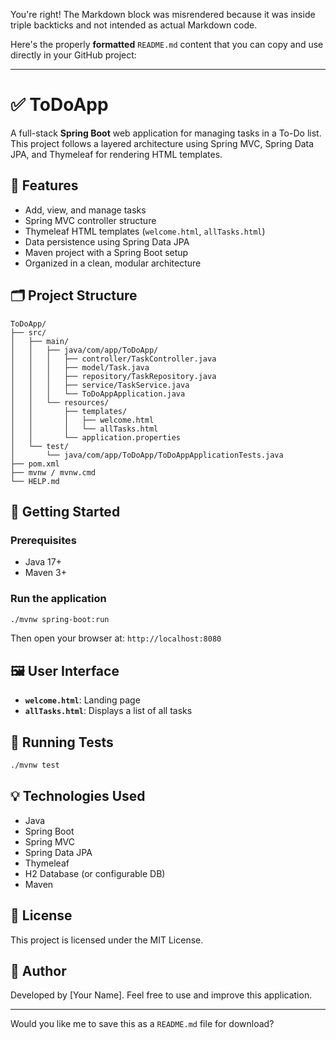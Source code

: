 You're right! The Markdown block was misrendered because it was inside triple backticks and not intended as actual Markdown code.

Here's the properly **formatted** `README.md` content that you can copy and use directly in your GitHub project:

---

# ✅ ToDoApp

A full-stack **Spring Boot** web application for managing tasks in a To-Do list. This project follows a layered architecture using Spring MVC, Spring Data JPA, and Thymeleaf for rendering HTML templates.

## 🌟 Features

* Add, view, and manage tasks
* Spring MVC controller structure
* Thymeleaf HTML templates (`welcome.html`, `allTasks.html`)
* Data persistence using Spring Data JPA
* Maven project with a Spring Boot setup
* Organized in a clean, modular architecture

## 🗂 Project Structure

```
ToDoApp/
├── src/
│   ├── main/
│   │   ├── java/com/app/ToDoApp/
│   │   │   ├── controller/TaskController.java
│   │   │   ├── model/Task.java
│   │   │   ├── repository/TaskRepository.java
│   │   │   ├── service/TaskService.java
│   │   │   └── ToDoAppApplication.java
│   │   └── resources/
│   │       ├── templates/
│   │       │   ├── welcome.html
│   │       │   └── allTasks.html
│   │       └── application.properties
│   └── test/
│       └── java/com/app/ToDoApp/ToDoAppApplicationTests.java
├── pom.xml
├── mvnw / mvnw.cmd
└── HELP.md
```

## 🚀 Getting Started

### Prerequisites

* Java 17+
* Maven 3+

### Run the application

```bash
./mvnw spring-boot:run
```

Then open your browser at:
`http://localhost:8080`

## 🖼 User Interface

* **`welcome.html`**: Landing page
* **`allTasks.html`**: Displays a list of all tasks

## 🧪 Running Tests

```bash
./mvnw test
```

## 💡 Technologies Used

* Java
* Spring Boot
* Spring MVC
* Spring Data JPA
* Thymeleaf
* H2 Database (or configurable DB)
* Maven

## 📄 License

This project is licensed under the MIT License.

## 🙌 Author

Developed by \[Your Name]. Feel free to use and improve this application.

---

Would you like me to save this as a `README.md` file for download?
